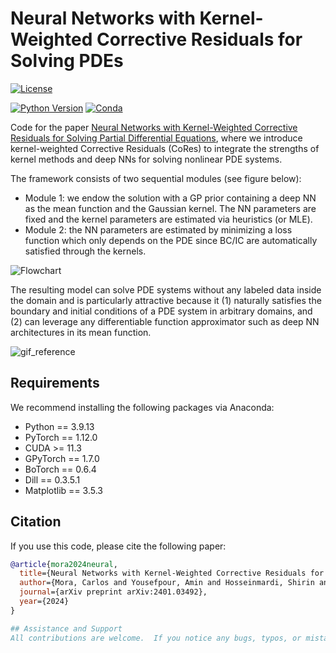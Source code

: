 # Neural Networks with Kernel-Weighted Corrective Residuals for Solving PDEs
[![License](https://img.shields.io/badge/license-MIT-green.svg)](LICENSE)

[![Python Version](https://img.shields.io/badge/python-3.9-blue.svg)](https://www.python.org/downloads/)
[![Conda](https://img.shields.io/conda/v/gpytorch/gpytorch.svg)](https://anaconda.org/gpytorch/gpytorch)

Code for the paper [Neural Networks with Kernel-Weighted Corrective Residuals for Solving Partial Differential Equations](https://arxiv.org/abs/2401.03492), where we introduce kernel-weighted Corrective Residuals (CoRes) to integrate the strengths of kernel methods and deep NNs for solving nonlinear PDE systems.

The framework consists of two sequential modules (see figure below):
- Module 1: we endow the solution with a GP prior containing a deep NN as the mean function and the Gaussian kernel. The NN parameters are fixed and the kernel parameters are estimated via heuristics (or MLE).
- Module 2: the NN parameters are estimated by minimizing a loss function which only depends on the PDE since BC/IC are automatically satisfied through the kernels.

![Flowchart](https://github.com/Bostanabad-Research-Group/GP-for-pde-solving/assets/102708675/f951e586-730d-401e-9658-582b457bd51c)

The resulting model can solve PDE systems without any labeled data inside the domain and is particularly attractive because it (1) naturally satisfies the boundary and initial conditions of a PDE system in arbitrary domains, and (2) can leverage any differentiable function approximator such as deep NN architectures in its mean function.

![gif_reference](https://github.com/Bostanabad-Research-Group/GP-for-pde-solving/assets/102708675/215358e1-0563-44d7-b69b-6db621ff4649)



## Requirements
We recommend installing the following packages via Anaconda:
- Python == 3.9.13
- PyTorch == 1.12.0
- CUDA >= 11.3
- GPyTorch == 1.7.0
- BoTorch == 0.6.4
- Dill == 0.3.5.1
- Matplotlib == 3.5.3

## Citation
If you use this code, please cite the following paper:
```bibtex
@article{mora2024neural,
  title={Neural Networks with Kernel-Weighted Corrective Residuals for Solving Partial Differential Equations},
  author={Mora, Carlos and Yousefpour, Amin and Hosseinmardi, Shirin and Bostanabad, Ramin},
  journal={arXiv preprint arXiv:2401.03492},
  year={2024}
}

## Assistance and Support
All contributions are welcome.  If you notice any bugs, typos, or mistakes in the documentation, please report them by opening an issue on our GitHub page. Please make sure to label the issue according to the specific module or feature related to the problem.
